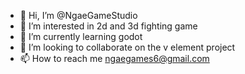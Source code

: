 - 👋 Hi, I’m @NgaeGameStudio
- 👀 I’m interested in 2d and 3d fighting game
- 🌱 I’m currently learning godot
- 💞️ I’m looking to collaborate on the v element project
- 📫 How to reach me ngaegames6@gmail.com

<!---
NgaeGameStudio is a ✨ special ✨ repository because its `README.md` (this file) appears on your GitHub profile.
You can click the Preview link to take a look at your changes.
--->
